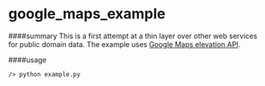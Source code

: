 # google_maps_example

####summary
This is a first attempt at a thin layer over other web services for public domain data. The example uses [Google Maps elevation API](https://developers.google.com/maps/documentation/elevation/).

####usage
```
/> python example.py
```

